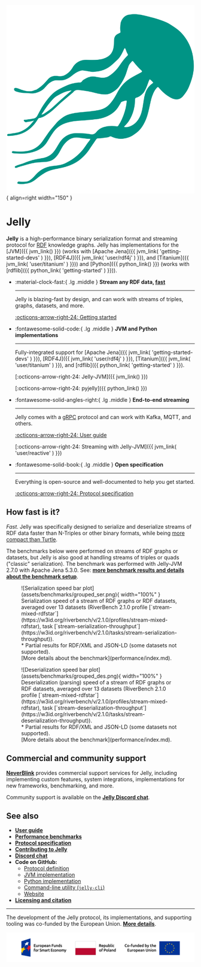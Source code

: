 ![Jelly (superfast jellyfish)](assets/jelly_color.png){ align=right width="150" }

# Jelly

**Jelly** is a high-performance binary serialization format and streaming protocol for [RDF](https://en.wikipedia.org/wiki/Resource_Description_Framework) knowledge graphs. Jelly has implementations for the [JVM]({{ jvm_link() }}) (works with [Apache Jena]({{ jvm_link( 'getting-started-devs' ) }}), [RDF4J]({{ jvm_link( 'user/rdf4j' ) }}), and [Titanium]({{ jvm_link( 'user/titanium' ) }})) and [Python]({{ python_link() }}) (works with [rdflib]({{ python_link( 'getting-started' ) }})).

<div class="grid cards" style="clear: right;" markdown>

-   :material-clock-fast:{ .lg .middle } __Stream any RDF data, <u>fast</u>__

    ---

    Jelly is blazing-fast by design, and can work with streams of triples, graphs, datasets, and more.

    [:octicons-arrow-right-24: Getting started](user-guide.md)

-   :fontawesome-solid-code:{ .lg .middle } __JVM and Python implementations__

    ---

    Fully-integrated support for [Apache Jena]({{ jvm_link( 'getting-started-devs' ) }}), [RDF4J]({{ jvm_link( 'user/rdf4j' ) }}), [Titanium]({{ jvm_link( 'user/titanium' ) }}), and [rdflib]({{ python_link( 'getting-started' ) }}).

    [:octicons-arrow-right-24: Jelly-JVM]({{ jvm_link() }})

    [:octicons-arrow-right-24: pyjelly]({{ python_link() }})

-   :fontawesome-solid-angles-right:{ .lg .middle } __End-to-end streaming__

    ---

    Jelly comes with a [gRPC](https://grpc.io/) protocol and can work with Kafka, MQTT, and others.

    [:octicons-arrow-right-24: User guide](user-guide.md)

    [:octicons-arrow-right-24: Streaming with Jelly-JVM]({{ jvm_link( 'user/reactive' ) }})

-   :fontawesome-solid-book:{ .lg .middle } __Open specification__

    ---

    Everything is open-source and well-documented to help you get started.

    [:octicons-arrow-right-24: Protocol specification](specification/index.md)

</div>

## How fast is it?

*Fast.* Jelly was specifically designed to serialize and deserialize streams of RDF data faster than N-Triples or other binary formats, while being [more compact than Turtle](performance/index.md#grouped-streaming-serialized-size).

The benchmarks below were performed on streams of RDF graphs or datasets, but Jelly is also good at handling streams of triples or quads ("classic" serialization). The benchmark was performed with Jelly-JVM 2.7.0 with Apache Jena 5.3.0. See: **[more benchmark results and details about the benchmark setup](performance/index.md)**.

<figure markdown="span">
  ![Serialization speed bar plot](assets/benchmarks/grouped_ser.png){ width="100%" }
  <figcaption markdown style="max-width: 100%;">Serialization speed of a stream of RDF graphs or RDF datasets, averaged over 13 datasets (RiverBench 2.1.0 profile [`stream-mixed-rdfstar`](https://w3id.org/riverbench/v/2.1.0/profiles/stream-mixed-rdfstar), task [`stream-serialization-throughput`](https://w3id.org/riverbench/v/2.1.0/tasks/stream-serialization-throughput)).<br>* Partial results for RDF/XML and JSON-LD (some datasets not supported).<br>[More details about the benchmark](performance/index.md).</figcaption>
</figure>

<figure markdown="span">
  ![Deserialization speed bar plot](assets/benchmarks/grouped_des.png){ width="100%" }
  <figcaption markdown style="max-width: 100%;">Deserialization (parsing) speed of a stream of RDF graphs or RDF datasets, averaged over 13 datasets (RiverBench 2.1.0 profile [`stream-mixed-rdfstar`](https://w3id.org/riverbench/v/2.1.0/profiles/stream-mixed-rdfstar), task [`stream-deserialization-throughput`](https://w3id.org/riverbench/v/2.1.0/tasks/stream-deserialization-throughput)).<br>* Partial results for RDF/XML and JSON-LD (some datasets not supported).<br>[More details about the benchmark](performance/index.md).</figcaption>
</figure>

## Commercial and community support

**[NeverBlink](https://neverblink.eu)** provides commercial support services for Jelly, including implementing custom features, system integrations, implementations for new frameworks, benchmarking, and more.

Community support is available on the **[Jelly Discord chat](https://discord.gg/A8sN5XwVa5)**.

## See also

- **[User guide](user-guide.md)**
- **[Performance benchmarks](performance/index.md)**
- **[Protocol specification](specification/index.md)**
- **[Contributing to Jelly](contributing/index.md)**
- **[Discord chat](https://discord.gg/A8sN5XwVa5)**
- **Code on GitHub:** 
    - [Protocol definition](https://github.com/Jelly-RDF/jelly-protobuf)
    - [JVM implementation](https://github.com/Jelly-RDF/jelly-jvm)
    - [Python implementation](https://github.com/Jelly-RDF/pyjelly)
    - [Command-line utility (`jelly-cli`)](https://github.com/Jelly-RDF/cli)
    - [Website](https://github.com/Jelly-RDF/jelly-rdf.github.io)
- **[Licensing and citation](licensing/index.md)**


----

The development of the Jelly protocol, its implementations, and supporting tooling was co-funded by the European Union. **[More details](licensing/projects.md)**.

![European Funds for Smart Economy, Republic of Poland, Co-funded by the European Union](assets/featured/feng_rp_eu.png)
